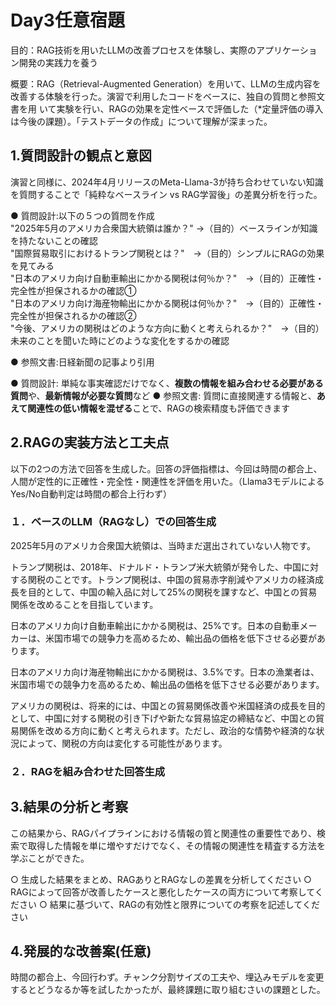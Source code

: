 # Day3任意宿題  
目的：RAG技術を用いたLLMの改善プロセスを体験し、実際のアプリケーション開発の実践力を養う

概要：RAG（Retrieval-Augmented Generation）を用いて、LLMの生成内容を改善する体験を行った。演習で利用したコードをベースに、独自の質問と参照文書を用
いて実験を行い、RAGの効果を定性ベースで評価した（*定量評価の導入は今後の課題）。「テストデータの作成」について理解が深まった。

## 1.質問設計の観点と意図  
演習と同様に、2024年4月リリースのMeta-Llama-3が持ち合わせていない知識を質問することで「純粋なベースライン vs RAG学習後」の差異分析を行った。

● 質問設計:以下の５つの質問を作成  
"2025年5月のアメリカ合衆国大統領は誰か？" →（目的）ベースラインが知識を持たないことの確認  
  "国際貿易取引におけるトランプ関税とは？"　→（目的）シンプルにRAGの効果を見てみる  
  "日本のアメリカ向け自動車輸出にかかる関税は何％か？"　→（目的）正確性・完全性が担保されるかの確認①  
  "日本のアメリカ向け海産物輸出にかかる関税は何％か？"　→（目的）正確性・完全性が担保されるかの確認②  
  "今後、アメリカの関税はどのような方向に動くと考えられるか？"　→（目的）未来のことを聞いた時にどのような変化をするかの確認  
  
● 参照文書:日経新聞の記事より引用

● 質問設計: 単純な事実確認だけでなく、**複数の情報を組み合わせる必要がある質問**や、**最新情報が必要な質問**など
● 参照文書: 質問に直接関連する情報と、**あえて関連性の低い情報を混ぜる**ことで、RAGの検索精度も評価できます

## 2.RAGの実装方法と工夫点  
以下の2つの方法で回答を生成した。回答の評価指標は、今回は時間の都合上、人間が定性的に正確性・完全性・関連性を評価を用いた。（Llama3モデルによるYes/No自動判定は時間の都合上行わず）


### １．ベースのLLM（RAGなし）での回答生成
2025年5月のアメリカ合衆国大統領は、当時まだ選出されていない人物です。

トランプ関税は、2018年、ドナルド・トランプ米大統領が発令した、中国に対する関税のことです。トランプ関税は、中国の貿易赤字削減やアメリカの経済成長を目的として、中国の輸入品に対して25%の関税を課すなど、中国との貿易関係を改めることを目指しています。

日本のアメリカ向け自動車輸出にかかる関税は、25%です。日本の自動車メーカーは、米国市場での競争力を高めるため、輸出品の価格を低下させる必要があります。

日本のアメリカ向け海産物輸出にかかる関税は、3.5%です。日本の漁業者は、米国市場での競争力を高めるため、輸出品の価格を低下させる必要があります。

アメリカの関税は、将来的には、中国との貿易関係改善や米国経済の成長を目的として、中国に対する関税の引き下げや新たな貿易協定の締結など、中国との貿易関係を改める方向に動くと考えられます。ただし、政治的な情勢や経済的な状況によって、関税の方向は変化する可能性があります。


### ２．RAGを組み合わせた回答生成


## 3.結果の分析と考察  
この結果から、RAGパイプラインにおける情報の質と関連性の重要性であり、検索で取得した情報を単に増やすだけでなく、その情報の関連性を精査する方法を学ぶことができた。

○ 生成した結果をまとめ、RAGありとRAGなしの差異を分析してください
○ RAGによって回答が改善したケースと悪化したケースの両方について考察してください
○ 結果に基づいて、RAGの有効性と限界についての考察を記述してください

## 4.発展的な改善案(任意)  
時間の都合上、今回行わず。チャンク分割サイズの工夫や、埋込みモデルを変更するとどうなるか等を試したかったが、最終課題に取り組むさいの課題とした。
